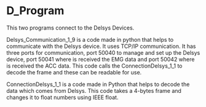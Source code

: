 # D_Program
This two programs connect to the Delsys Devices.

Delsys_Communication_1_9 is a code made in python that helps to communicate with the Delsys device.
It uses TCP/IP communication. It has three ports for communication, port 50040 to manage and set up the Delsys device, port 50041 where is received the EMG data and port 50042 where is received the ACC data.
This code calls the ConnectionDelsys_1_1 to decode the frame and these can be readable for use.

ConnectionDelsys_1_1 is a code made in Python that helps to decode the data which comes from Delsys.
This code takes a 4-bytes frame and changes it to float numbers using IEEE float.

